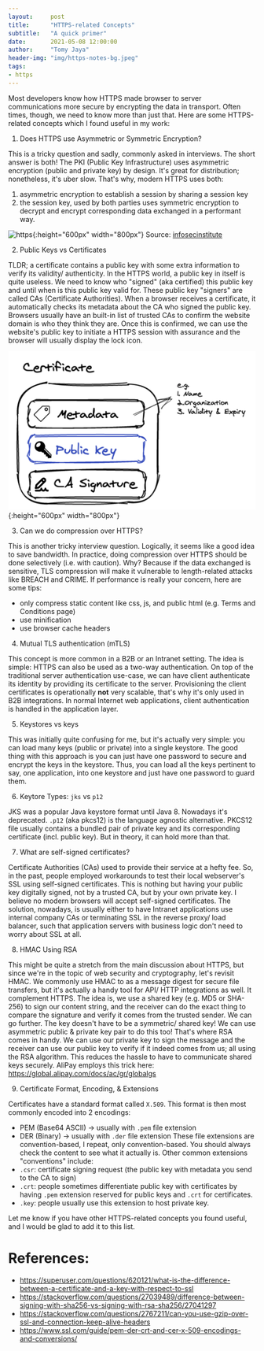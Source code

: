 ```yaml
---
layout:     post
title:      "HTTPS-related Concepts"
subtitle:   "A quick primer"
date:       2021-05-08 12:00:00
author:     "Tomy Jaya"
header-img: "img/https-notes-bg.jpeg"
tags:
- https
---
```


Most developers know how HTTPS made browser to server communications more secure by encrypting the data in transport. Often times, though, we need to know more than just that. Here are some HTTPS-related concepts which I found useful in my work: 

1. Does HTTPS use Asymmetric or Symmetric Encryption? 

This is a tricky question and sadly, commonly asked in interviews. The short answer is both! The PKI (Public Key Infrastructure) uses asymmetric encryption (public and private key) by design. It's great for distribution; nonetheless, it's uber slow. That's why, modern HTTPS uses both: 
   1) asymmetric encryption to establish a session by sharing a session key 
   2) the session key, used by both parties uses symmetric encryption to decrypt and encrypt corresponding data exchanged in a performant way. 

![https](https://i.stack.imgur.com/SGyYa.png){:height="600px" width="800px"}
Source: [infosecinstitute](https://resources.infosecinstitute.com/topic/ssl-dot-net-volume-1-hypothesis/)

2. Public Keys vs Certificates

TLDR; a certificate contains a public key with some extra information to verify its validity/ authenticity. In the HTTPS world, a public key in itself is quite useless. We need to know who "signed" (aka certified) this public key and until when is this public key valid for. These public key "signers" are called CAs (Certificate Authorities). When a browser receives a certificate, it automatically checks its metadata about the CA who signed the public key. Browsers usually have an built-in list of trusted CAs to confirm the website domain is who they think they are. Once this is confirmed, we can use the website's public key to initiate a HTTPS session with assurance and the browser will usually display the lock icon. 

![certificate_vs_public_key.png](/img/certificate_vs_public_key.png){:height="600px" width="800px"}

3. Can we do compression over HTTPS?

This is another tricky interview question. Logically, it seems like a good idea to save bandwidth. In practice, doing compression over HTTPS should be done selectively (i.e. with caution). Why? Because if the data exchanged is sensitive, TLS compression will make it vulnerable to length-related attacks like BREACH and CRIME. If performance is really your concern, here are some tips:
  - only compress static content like css, js, and public html (e.g. Terms and Conditions page)
  - use minification 
  - use browser cache headers

4. Mutual TLS authentication (mTLS)

This concept is more common in a B2B or an Intranet setting. The idea is simple: HTTPS can also be used as a two-way authentication. On top of the traditional server authentication use-case, we can have client authenticate its identity by providing its certificate to the server. Provisioning the client certificates is operationally **not** very scalable, that's why it's only used in B2B integrations. In normal Internet web applications, client authentication is handled in the application layer. 

5. Keystores vs keys

This was initially quite confusing for me, but it's actually very simple: you can load many keys (public or private) into a single keystore. The good thing with this approach is you can just have one password to secure and encrypt the keys in the keystore. Thus, you can load all the keys pertinent to say, one application, into one keystore and just have one password to guard them. 

6. Keytore Types: `jks` vs `p12` 

JKS was a popular Java keystore format until Java 8. Nowadays it's deprecated. `.p12` (aka pkcs12) is the language agnostic alternative. PKCS12 file usually contains a bundled pair of private key and its corresponding certificate (incl. public key). But in theory, it can hold more than that.  

7. What are self-signed certificates? 

Certificate Authorities (CAs) used to provide their service at a hefty fee. So, in the past, people employed workarounds to test their local webserver's SSL using self-signed certificates. This is nothing but having your public key digitally signed, not by a trusted CA, but by your own private key. I believe no modern browsers will accept self-signed certificates. The solution, nowadays, is usually either to have Intranet applications use internal company CAs or terminating SSL in the reverse proxy/ load balancer, such that application servers with business logic don't need to worry about SSL at all.  

8. HMAC Using RSA

This might be quite a stretch from the main discussion about HTTPS, but since we're in the topic of web security and cryptography, let's revisit HMAC. We commonly use HMAC to as a message digest for secure file transfers, but it's actually a handy tool for API/ HTTP integrations as well. It complement HTTPS. The idea is, we use a shared key (e.g. MD5 or SHA-256) to sign our content string, and the receiver can do the exact thing to compare the signature and verify it comes from the trusted sender. We can go further. The key doesn't have to be a symmetric/ shared key! We can use asymmetric public & private key pair to do this too! That's where RSA comes in handy. We can use our private key to sign the message and the receiver can use our public key to verify if it indeed comes from us; all using the RSA algorithm. This reduces the hassle to have to communicate shared keys securely. AliPay employs this trick here: https://global.alipay.com/docs/ac/gr/globalgs

9. Certificate Format, Encoding, & Extensions

Certificates have a standard format called `X.509`. This format is then most commonly encoded into 2 encodings:
  - PEM (Base64 ASCII) -> usually with `.pem` file extension
  - DER (Binary) -> usually with `.der` file extension
These file extensions are convention-based, I repeat, only convention-based. You should always check the content to see what it actually is. Other common extensions "conventions" include:
  - `.csr`: certificate signing request (the public key with metadata you send to the CA to sign)
  - `.crt`: people sometimes differentiate public key with certificates by having `.pem` extension reserved for public keys and `.crt` for certificates. 
  - `.key`: people usually use this extension to host private key. 

Let me know if you have other HTTPS-related concepts you found useful, and I would be glad to add it to this list. 

# References: 
- https://superuser.com/questions/620121/what-is-the-difference-between-a-certificate-and-a-key-with-respect-to-ssl
- https://stackoverflow.com/questions/27039489/difference-between-signing-with-sha256-vs-signing-with-rsa-sha256/27041297
- https://stackoverflow.com/questions/2767211/can-you-use-gzip-over-ssl-and-connection-keep-alive-headers
- https://www.ssl.com/guide/pem-der-crt-and-cer-x-509-encodings-and-conversions/
